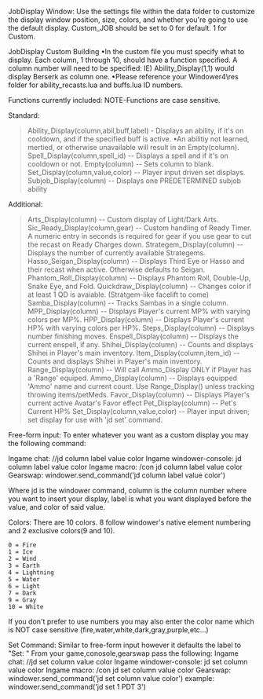 JobDisplay Window:
Use the settings file within the data folder to customize the display window position, size, colors, and whether you're going to use the default display.
Custom_JOB should be set to 0 for default. 1 for Custom.

JobDisplay Custom Building
•In the custom file you must specify what to display. Each column, 1 through 10, should have a function specified. A column number will need to be specified: IE) Ability_Display(1,1) would display Berserk as column one.
•Please reference your Windower4\res folder for ability_recasts.lua and buffs.lua ID numbers.

Functions currently included:
NOTE-Functions are case sensitive.

Standard:
>   Ability_Display(column,abil,buff,label) - Displays an ability, if it's on cooldown, and if the specified buff is active.
•An abilitiy not learned, mertied, or otherwise unavailable will result in an Empty(column).
Spell_Display(column,spell_id) -- Displays a spell and if it's on cooldown or not.
Empty(column) -- Sets column to blank.
Set_Display(column,value,color) -- Player input driven set displays.
Subjob_Display(column) -- Displays one PREDETERMINED subjob ability

Additional:

>   Arts_Display(column) -- Custom display of Light/Dark Arts.
Sic_Ready_Display(column,gear) -- Custom handling of Ready Timer. A numeric entry in seconds is required for gear if you use gear to cut the recast on Ready Charges down.
Strategem_Display(column) -- Displays the number of currently available Strategems.
Hasso_Seigan_Display(column) -- Displays Third Eye or Hasso and their recast when active. Otherwise defaults to Seigan.
Phantom_Roll_Display(column) -- Displays Phantom Roll, Double-Up, Snake Eye, and Fold.
Quickdraw_Display(column) -- Changes color if at least 1 QD is avaiable. (Stratgem-like facelift to come)
Samba_Display(column) -- Tracks Sambas in a single column.
MPP_Display(column) -- Displays Player's current MP% with varying colors per MP%.
HPP_Display(column) -- Displays Player's current HP% with varying colors per HP%.
Steps_Display(column) -- Displays number finishing moves.
Enspell_Display(column) -- Displays the current enspell, if any.
Shihei_Display(column) -- Counts and displays Shihei in Player's main inventory.
Item_Display(column,item_id) -- Counts and displays Shihei in Player's main inventory.
Range_Display(column) -- Will call Ammo_Display ONLY if Player has a 'Range' equiped. 
Ammo_Display(column) -- Displays equipped 'Ammo' name and current count. Use Range_Display() unless tracking throwing items/petMeds.
Favor_Display(column) -- Displays Player's current active Avatar's Favor effect
Pet_Display(column) -- Pet's Current HP%
Set_Display(column,value,color) -- Player input driven; set display for use with 'jd set' command.

Free-form input:
To enter whatever you want as a custom display you may the following command:

Ingame chat: //jd column label value color
Ingame windower-console: jd column label value color
Ingame macro: /con jd column label value color
Gearswap: windower.send_command('jd column label value color')

Where jd is the windower command, column is the column number where you want to insert your display, label is what you want displayed before the value, and color of said value.

Colors:
There are 10 colors.
8 follow windower's native element numbering and 2 exclusive colors(9 and 10).

    0 = Fire
    1 = Ice
    2 = Wind
    3 = Earth
    4 = Lightning
    5 = Water
    6 = Light
    7 = Dark
    9 = Gray
    10 = White

If you don't prefer to use numbers you may also enter the color name which is NOT case sensitive (fire,water,white,dark,gray,purple,etc...)

Set Command:
Similar to free-form input however it defaults the label to "Set: "
From your game,conosole,gearswap pass the following:
Ingame chat: //jd set column value color
Ingame windower-console: jd set column value color
Ingame macro: /con jd set column value color
Gearswap: windower.send_command('jd set column value color')
example: windower.send_command('jd set 1 PDT 3')





